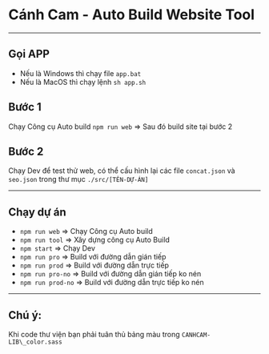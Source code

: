 # Cánh Cam - Auto Build Website Tool
________

## Gọi APP
- Nếu là Windows thì chạy file `app.bat`
- Nếu là MacOS thì chạy lệnh `sh app.sh`

## Bước 1 
Chạy Công cụ Auto build `npm run web` => Sau đó build site tại bước 2

## Bước 2
Chạy Dev để test thử web, có thể cấu hình lại các file `concat.json` và `seo.json` trong thư mục `./src/[TÊN-DỰ-ÁN]`

________

## Chạy dự án
- `npm run web` => Chạy Công cụ Auto build 
- `npm run tool` => Xây dựng công cụ Auto Build
- `npm start` => Chạy Dev 
- `npm run pro` => Build với đường dẫn gián tiếp
- `npm run prod` => Build với đường dẫn trực tiếp
- `npm run pro-no` => Build với đường dẫn gián tiếp ko nén 
- `npm run prod-no` => Build với đường dẫn trực tiếp ko nén 

________

## Chú ý:
Khi code thư viện bạn phải tuân thủ bảng màu trong `CANHCAM-LIB\_color.sass`